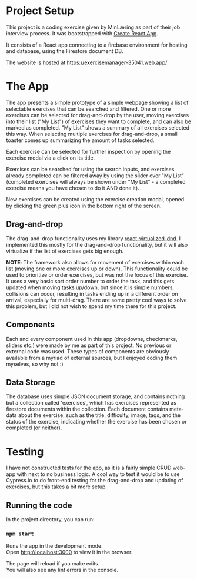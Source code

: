 # Project Setup

This project is a coding exercise given by MinLæring as part of their job interview process. It was bootstrapped with [Create React App](https://github.com/facebook/create-react-app).

It consists of a React app connecting to a firebase environment for hosting and database, using the Firestore document DB.

The website is hosted at https://exercisemanager-35041.web.app/

# The App

The app presents a simple prototype of a simple webpage showing a list of selectable exercises that can be searched and filtered. One or more exercises can be selected for drag-and-drop by the user, moving exercises into their list ("My List") of exercises they want to complete, and can also be marked as completed. "My List" shows a summary of all exercises selected this way. When selecting multiple exercises for drag-and-drop, a small toaster comes up summarizing the amount of tasks selected.

Each exercise can be selected for further inspection by opening the exercise modal via a click on its title.

Exercises can be searched for using the search inputs, and exercises already completed can be filtered away by using the slider over "My List" (completed exercises will always be shown under "My List" - a completed exercise means you have chosen to do it AND done it).

New exercises can be created using the exercise creation modal, opened by clicking the green plus icon in the bottom right of the screen.

## Drag-and-drop

The drag-and-drop functionality uses my library [react-virtualized-dnd](https://www.npmjs.com/package/react-virtualized-dnd). I implemented this mostly for the drag-and-drop functionality, but it will also virtualize if the list of exercises gets big enough.

**NOTE**: The framework also allows for movement of exercises within each list (moving one or more exercises up or down). This functionality could be used to prioritize or order exercises, but was not the focus of this exercise. It uses a very basic sort order number to order the task, and this gets updated when moving tasks up/down, but since it is simple numbers, collisions can occur, resulting in tasks ending up in a different order on arrival, especially for multi-drag. There are some pretty cool ways to solve this problem, but I did not wish to spend my time there for this project.

## Components

Each and every component used in this app (dropdowns, checkmarks, sliders etc.) were made by me as part of this project. No previous or external code was used.
These types of components are obviously available from a myriad of external sources, but I enjoyed coding them myselves, so why not :)

## Data Storage

The database uses simple JSON document storage, and contains nothing but a collection called 'exercises', which has exercises represented as firestore documents within the collection.
Each document contains meta-data about the exercise, such as the title, difficulty, image, tags, and the status of the exercise, indicating whether the exercise has been chosen or completed (or neither).

# Testing

I have not constructed tests for the app, as it is a fairly simple CRUD web-app with next to no business logic. A cool way to test it would be to use Cypress.io to do front-end testing for the drag-and-drop and updating of exercises, but this takes a bit more setup.

## Running the code

In the project directory, you can run:

### `npm start`

Runs the app in the development mode.\
Open [http://localhost:3000](http://localhost:3000) to view it in the browser.

The page will reload if you make edits.\
You will also see any lint errors in the console.

